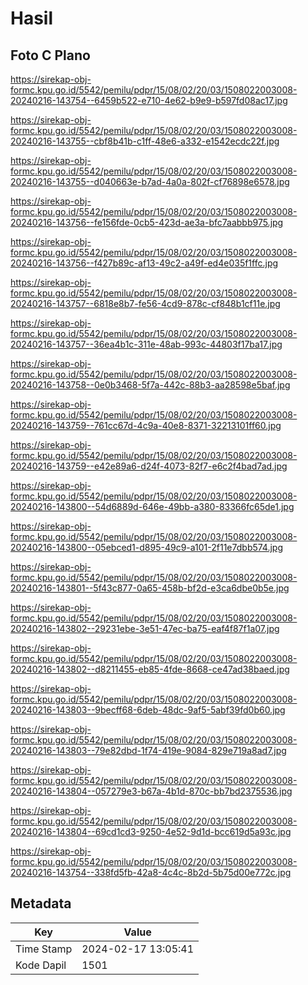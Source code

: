 # Hasil

## Foto C Plano

https://sirekap-obj-formc.kpu.go.id/5542/pemilu/pdpr/15/08/02/20/03/1508022003008-20240216-143754--6459b522-e710-4e62-b9e9-b597fd08ac17.jpg

https://sirekap-obj-formc.kpu.go.id/5542/pemilu/pdpr/15/08/02/20/03/1508022003008-20240216-143755--cbf8b41b-c1ff-48e6-a332-e1542ecdc22f.jpg

https://sirekap-obj-formc.kpu.go.id/5542/pemilu/pdpr/15/08/02/20/03/1508022003008-20240216-143755--d040663e-b7ad-4a0a-802f-cf76898e6578.jpg

https://sirekap-obj-formc.kpu.go.id/5542/pemilu/pdpr/15/08/02/20/03/1508022003008-20240216-143756--fe156fde-0cb5-423d-ae3a-bfc7aabbb975.jpg

https://sirekap-obj-formc.kpu.go.id/5542/pemilu/pdpr/15/08/02/20/03/1508022003008-20240216-143756--f427b89c-af13-49c2-a49f-ed4e035f1ffc.jpg

https://sirekap-obj-formc.kpu.go.id/5542/pemilu/pdpr/15/08/02/20/03/1508022003008-20240216-143757--6818e8b7-fe56-4cd9-878c-cf848b1cf11e.jpg

https://sirekap-obj-formc.kpu.go.id/5542/pemilu/pdpr/15/08/02/20/03/1508022003008-20240216-143757--36ea4b1c-311e-48ab-993c-44803f17ba17.jpg

https://sirekap-obj-formc.kpu.go.id/5542/pemilu/pdpr/15/08/02/20/03/1508022003008-20240216-143758--0e0b3468-5f7a-442c-88b3-aa28598e5baf.jpg

https://sirekap-obj-formc.kpu.go.id/5542/pemilu/pdpr/15/08/02/20/03/1508022003008-20240216-143759--761cc67d-4c9a-40e8-8371-32213101ff60.jpg

https://sirekap-obj-formc.kpu.go.id/5542/pemilu/pdpr/15/08/02/20/03/1508022003008-20240216-143759--e42e89a6-d24f-4073-82f7-e6c2f4bad7ad.jpg

https://sirekap-obj-formc.kpu.go.id/5542/pemilu/pdpr/15/08/02/20/03/1508022003008-20240216-143800--54d6889d-646e-49bb-a380-83366fc65de1.jpg

https://sirekap-obj-formc.kpu.go.id/5542/pemilu/pdpr/15/08/02/20/03/1508022003008-20240216-143800--05ebced1-d895-49c9-a101-2f11e7dbb574.jpg

https://sirekap-obj-formc.kpu.go.id/5542/pemilu/pdpr/15/08/02/20/03/1508022003008-20240216-143801--5f43c877-0a65-458b-bf2d-e3ca6dbe0b5e.jpg

https://sirekap-obj-formc.kpu.go.id/5542/pemilu/pdpr/15/08/02/20/03/1508022003008-20240216-143802--29231ebe-3e51-47ec-ba75-eaf4f87f1a07.jpg

https://sirekap-obj-formc.kpu.go.id/5542/pemilu/pdpr/15/08/02/20/03/1508022003008-20240216-143802--d8211455-eb85-4fde-8668-ce47ad38baed.jpg

https://sirekap-obj-formc.kpu.go.id/5542/pemilu/pdpr/15/08/02/20/03/1508022003008-20240216-143803--9becff68-6deb-48dc-9af5-5abf39fd0b60.jpg

https://sirekap-obj-formc.kpu.go.id/5542/pemilu/pdpr/15/08/02/20/03/1508022003008-20240216-143803--79e82dbd-1f74-419e-9084-829e719a8ad7.jpg

https://sirekap-obj-formc.kpu.go.id/5542/pemilu/pdpr/15/08/02/20/03/1508022003008-20240216-143804--057279e3-b67a-4b1d-870c-bb7bd2375536.jpg

https://sirekap-obj-formc.kpu.go.id/5542/pemilu/pdpr/15/08/02/20/03/1508022003008-20240216-143804--69cd1cd3-9250-4e52-9d1d-bcc619d5a93c.jpg

https://sirekap-obj-formc.kpu.go.id/5542/pemilu/pdpr/15/08/02/20/03/1508022003008-20240216-143754--338fd5fb-42a8-4c4c-8b2d-5b75d00e772c.jpg


## Metadata

| Key        | Value               |
| ---------- | ------------------- |
| Time Stamp | 2024-02-17 13:05:41 |
| Kode Dapil | 1501                |



